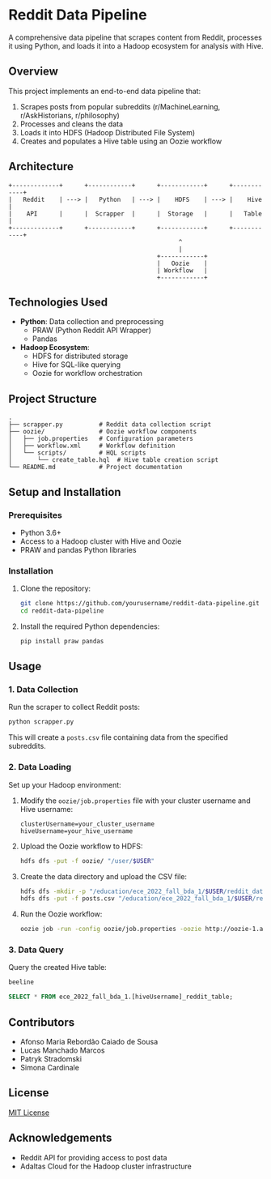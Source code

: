 # Reddit Data Pipeline

A comprehensive data pipeline that scrapes content from Reddit, processes it using Python, and loads it into a Hadoop ecosystem for analysis with Hive.

## Overview

This project implements an end-to-end data pipeline that:
1. Scrapes posts from popular subreddits (r/MachineLearning, r/AskHistorians, r/philosophy)
2. Processes and cleans the data
3. Loads it into HDFS (Hadoop Distributed File System)
4. Creates and populates a Hive table using an Oozie workflow

## Architecture

```
+-------------+      +------------+      +------------+      +------------+
|   Reddit    | ---> |   Python   | ---> |    HDFS    | ---> |    Hive    |
|    API      |      |  Scrapper  |      |  Storage   |      |   Table    |
+-------------+      +------------+      +------------+      +------------+
                                               ^
                                               |
                                         +------------+
                                         |   Oozie    |
                                         | Workflow   |
                                         +------------+
```

## Technologies Used

- **Python**: Data collection and preprocessing
  - PRAW (Python Reddit API Wrapper)
  - Pandas
- **Hadoop Ecosystem**:
  - HDFS for distributed storage
  - Hive for SQL-like querying
  - Oozie for workflow orchestration

## Project Structure

```
.
├── scrapper.py          # Reddit data collection script
├── oozie/               # Oozie workflow components
│   ├── job.properties   # Configuration parameters
│   ├── workflow.xml     # Workflow definition
│   └── scripts/         # HQL scripts
│       └── create_table.hql  # Hive table creation script
└── README.md            # Project documentation
```

## Setup and Installation

### Prerequisites

- Python 3.6+
- Access to a Hadoop cluster with Hive and Oozie
- PRAW and pandas Python libraries

### Installation

1. Clone the repository:
   ```bash
   git clone https://github.com/yourusername/reddit-data-pipeline.git
   cd reddit-data-pipeline
   ```

2. Install the required Python dependencies:
   ```bash
   pip install praw pandas
   ```

## Usage

### 1. Data Collection

Run the scraper to collect Reddit posts:

```bash
python scrapper.py
```

This will create a `posts.csv` file containing data from the specified subreddits.

### 2. Data Loading

Set up your Hadoop environment:

1. Modify the `oozie/job.properties` file with your cluster username and Hive username:
   ```properties
   clusterUsername=your_cluster_username
   hiveUsername=your_hive_username
   ```

2. Upload the Oozie workflow to HDFS:
   ```bash
   hdfs dfs -put -f oozie/ "/user/$USER"
   ```

3. Create the data directory and upload the CSV file:
   ```bash
   hdfs dfs -mkdir -p "/education/ece_2022_fall_bda_1/$USER/reddit_data"
   hdfs dfs -put -f posts.csv "/education/ece_2022_fall_bda_1/$USER/reddit_data/posts.csv"
   ```

4. Run the Oozie workflow:
   ```bash
   oozie job -run -config oozie/job.properties -oozie http://oozie-1.au.adaltas.cloud:11000/oozie
   ```

### 3. Data Query

Query the created Hive table:

```bash
beeline
```

```sql
SELECT * FROM ece_2022_fall_bda_1.[hiveUsername]_reddit_table;
```

## Contributors

- Afonso Maria Rebordão Caiado de Sousa
- Lucas Manchado Marcos
- Patryk Stradomski
- Simona Cardinale

## License

[MIT License](https://opensource.org/licenses/MIT)

## Acknowledgements

- Reddit API for providing access to post data
- Adaltas Cloud for the Hadoop cluster infrastructure
